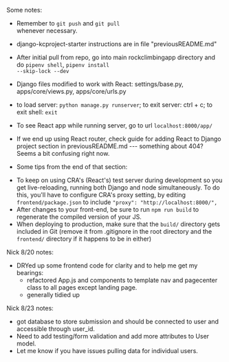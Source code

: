 Some notes:

- Remember to <code>git push</code> and <code>git pull </code>whenever necessary.

- django-kcproject-starter instructions are in file "previousREADME.md"

- After initial pull from repo, go into main rockclimbingapp directory and do <code>pipenv shell</code>, <code>pipenv install --skip-lock --dev</code>

- Django files modified to work with React: settings/base.py, apps/core/views.py, apps/core/urls.py

- to load server: <code>python manage.py runserver</code>; to exit server: ctrl + c; to exit shell: <code>exit</code>

- To see React app while running server, go to url `localhost:8000/app/`

- If we end up using React router, check guide for adding React to Django project section in previousREADME.md --- something about 404? Seems a bit confusing right now.

- Some tips from the end of that section: 
* To keep on using CRA's (React's) test server during development so you get
  live-reloading, running both Django and node simultaneously. To do this,
  you'll have to configure CRA's proxy setting, by editing
  `frontend/package.json` to include `"proxy": "http://localhost:8000/",` 
* After changes to your front-end, be sure to run `npm run build` to regenerate
  the compiled version of your JS.
* When deploying to production, make sure that the `build/` directory gets
  included in Git (remove it from .gitignore in the root directory and the
  `frontend/` directory if it happens to be in either)

Nick 8/20 notes:
- DRYed up some frontend code for clarity and to help me get my bearings:
  - refactored App.js and components to template nav and pagecenter class to all pages except landing page.
  - generally tidied up

Nick 8/23 notes:
- got database to store submission and should be connected to user and accessible through user_id. 
- Need to add testing/form validation and add more attributes to User model.
- Let me know if you have issues pulling data for individual users.